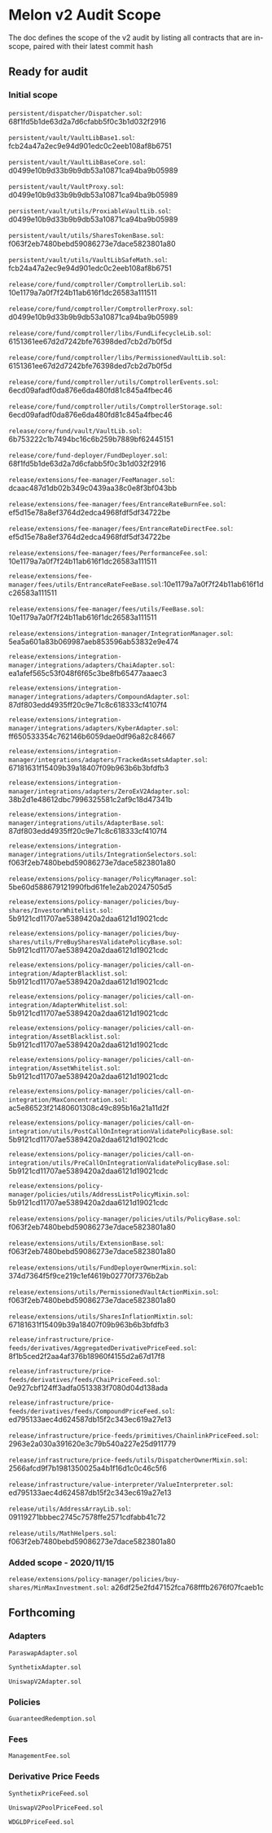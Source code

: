 # Melon v2 Audit Scope

The doc defines the scope of the v2 audit by listing all contracts that are in-scope, paired with their latest commit hash

## Ready for audit

### Initial scope

`persistent/dispatcher/Dispatcher.sol`: 68f1fd5b1de63d2a7d6cfabb5f0c3b1d032f2916

`persistent/vault/VaultLibBase1.sol`: fcb24a47a2ec9e94d901edc0c2eeb108af8b6751

`persistent/vault/VaultLibBaseCore.sol`: d0499e10b9d33b9b9db53a10871ca94ba9b05989

`persistent/vault/VaultProxy.sol`: d0499e10b9d33b9b9db53a10871ca94ba9b05989

`persistent/vault/utils/ProxiableVaultLib.sol`: d0499e10b9d33b9b9db53a10871ca94ba9b05989

`persistent/vault/utils/SharesTokenBase.sol`: f063f2eb7480bebd59086273e7dace5823801a80

`persistent/vault/utils/VaultLibSafeMath.sol`: fcb24a47a2ec9e94d901edc0c2eeb108af8b6751

`release/core/fund/comptroller/ComptrollerLib.sol`: 10e1179a7a0f7f24b11ab616f1dc26583a111511

`release/core/fund/comptroller/ComptrollerProxy.sol`: d0499e10b9d33b9b9db53a10871ca94ba9b05989

`release/core/fund/comptroller/libs/FundLifecycleLib.sol`: 6151361ee67d2d7242bfe76398ded7cb2d7b0f5d

`release/core/fund/comptroller/libs/PermissionedVaultLib.sol`: 6151361ee67d2d7242bfe76398ded7cb2d7b0f5d

`release/core/fund/comptroller/utils/ComptrollerEvents.sol`: 6ecd09afadf0da876e6da480fd81c845a4fbec46

`release/core/fund/comptroller/utils/ComptrollerStorage.sol`: 6ecd09afadf0da876e6da480fd81c845a4fbec46

`release/core/fund/vault/VaultLib.sol`: 6b753222c1b7494bc16c6b259b7889bf62445151

`release/core/fund-deployer/FundDeployer.sol`: 68f1fd5b1de63d2a7d6cfabb5f0c3b1d032f2916

`release/extensions/fee-manager/FeeManager.sol`: dcaac487d1db02b349c0439aa38c0e8f3bf043bb

`release/extensions/fee-manager/fees/EntranceRateBurnFee.sol`: ef5d15e78a8ef3764d2edca4968fdf5df34722be

`release/extensions/fee-manager/fees/EntranceRateDirectFee.sol`: ef5d15e78a8ef3764d2edca4968fdf5df34722be

`release/extensions/fee-manager/fees/PerformanceFee.sol`: 10e1179a7a0f7f24b11ab616f1dc26583a111511

`release/extensions/fee-manager/fees/utils/EntranceRateFeeBase.sol`:10e1179a7a0f7f24b11ab616f1dc26583a111511

`release/extensions/fee-manager/fees/utils/FeeBase.sol`: 10e1179a7a0f7f24b11ab616f1dc26583a111511

`release/extensions/integration-manager/IntegrationManager.sol`: 5ea5a601a83b069987aeb853596ab53832e9e474

`release/extensions/integration-manager/integrations/adapters/ChaiAdapter.sol`: ea1afef565c53f048f6f65c3be8fb65477aaaec3

`release/extensions/integration-manager/integrations/adapters/CompoundAdapter.sol`: 87df803edd4935ff20c9e71c8c618333cf4107f4

`release/extensions/integration-manager/integrations/adapters/KyberAdapter.sol`: ff650533354c762146b6059dae0df96a82c84667

`release/extensions/integration-manager/integrations/adapters/TrackedAssetsAdapter.sol`: 67181631f15409b39a18407f09b963b6b3bfdfb3

`release/extensions/integration-manager/integrations/adapters/ZeroExV2Adapter.sol`: 38b2d1e48612dbc7996325581c2af9c18d47341b

`release/extensions/integration-manager/integrations/utils/AdapterBase.sol`: 87df803edd4935ff20c9e71c8c618333cf4107f4

`release/extensions/integration-manager/integrations/utils/IntegrationSelectors.sol`: f063f2eb7480bebd59086273e7dace5823801a80

`release/extensions/policy-manager/PolicyManager.sol`: 5be60d588679121990fbd61fe1e2ab20247505d5

`release/extensions/policy-manager/policies/buy-shares/InvestorWhitelist.sol`: 5b9121cd11707ae5389420a2daa6121d19021cdc

`release/extensions/policy-manager/policies/buy-shares/utils/PreBuySharesValidatePolicyBase.sol`: 5b9121cd11707ae5389420a2daa6121d19021cdc

`release/extensions/policy-manager/policies/call-on-integration/AdapterBlacklist.sol`: 5b9121cd11707ae5389420a2daa6121d19021cdc

`release/extensions/policy-manager/policies/call-on-integration/AdapterWhitelist.sol`: 5b9121cd11707ae5389420a2daa6121d19021cdc

`release/extensions/policy-manager/policies/call-on-integration/AssetBlacklist.sol`: 5b9121cd11707ae5389420a2daa6121d19021cdc

`release/extensions/policy-manager/policies/call-on-integration/AssetWhitelist.sol`: 5b9121cd11707ae5389420a2daa6121d19021cdc

`release/extensions/policy-manager/policies/call-on-integration/MaxConcentration.sol`: ac5e86523f21480601308c49c895b16a21a11d2f

`release/extensions/policy-manager/policies/call-on-integration/utils/PostCallOnIntegrationValidatePolicyBase.sol`: 5b9121cd11707ae5389420a2daa6121d19021cdc

`release/extensions/policy-manager/policies/call-on-integration/utils/PreCallOnIntegrationValidatePolicyBase.sol`: 5b9121cd11707ae5389420a2daa6121d19021cdc

`release/extensions/policy-manager/policies/utils/AddressListPolicyMixin.sol`: 5b9121cd11707ae5389420a2daa6121d19021cdc

`release/extensions/policy-manager/policies/utils/PolicyBase.sol`: f063f2eb7480bebd59086273e7dace5823801a80

`release/extensions/utils/ExtensionBase.sol`: f063f2eb7480bebd59086273e7dace5823801a80

`release/extensions/utils/FundDeployerOwnerMixin.sol`: 374d7364f5f9ce219c1ef4619b02770f7376b2ab

`release/extensions/utils/PermissionedVaultActionMixin.sol`: f063f2eb7480bebd59086273e7dace5823801a80

`release/extensions/utils/SharesInflationMixtin.sol`: 67181631f15409b39a18407f09b963b6b3bfdfb3

`release/infrastructure/price-feeds/derivatives/AggregatedDerivativePriceFeed.sol`: 8f1b5ced2f2aa4af376b18960f4155d2a67d17f8

`release/infrastructure/price-feeds/derivatives/feeds/ChaiPriceFeed.sol`: 0e927cbf124ff3adfa0513383f7080d04d138ada

`release/infrastructure/price-feeds/derivatives/feeds/CompoundPriceFeed.sol`: ed795133aec4d624587db15f2c343ec619a27e13

`release/infrastructure/price-feeds/primitives/ChainlinkPriceFeed.sol`: 2963e2a030a391620e3c79b540a227e25d911779

`release/infrastructure/price-feeds/utils/DispatcherOwnerMixin.sol`: 2566afcd9f7b1981350025a4b1f16d1c0c46c5f6

`release/infrastructure/value-interpreter/ValueInterpreter.sol`: ed795133aec4d624587db15f2c343ec619a27e13

`release/utils/AddressArrayLib.sol`: 09119271bbbec2745c7578ffe2571cdfabb41c72

`release/utils/MathHelpers.sol`: f063f2eb7480bebd59086273e7dace5823801a80

### Added scope - 2020/11/15

`release/extensions/policy-manager/policies/buy-shares/MinMaxInvestment.sol`: a26df25e2fd47152fca768fffb2676f07fcaeb1c

## Forthcoming

### Adapters

`ParaswapAdapter.sol`

`SynthetixAdapter.sol`

`UniswapV2Adapter.sol`

### Policies

`GuaranteedRedemption.sol`

### Fees

`ManagementFee.sol`

### Derivative Price Feeds

`SynthetixPriceFeed.sol`

`UniswapV2PoolPriceFeed.sol`

`WDGLDPriceFeed.sol`
